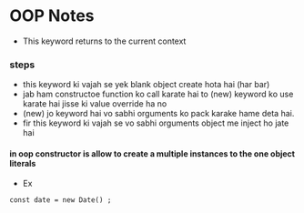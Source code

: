 # OOP Notes
- This keyword returns to the current context
### steps
- this keyword ki vajah se yek blank object create hota hai (har bar)
- jab ham constructoe function ko call karate hai to (new) keyword ko use karate hai jisse ki value override ha no
- (new) jo keyword hai vo sabhi orguments ko pack karake hame deta hai.
- fir this keyword ki vajah se vo sabhi orguments object me inject ho jate hai

#### in oop constructor is allow to create a multiple  instances to the one object literals
- Ex
```Ex of constructor
const date = new Date() ;
```
